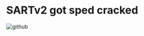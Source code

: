 # SARTv2 got sped cracked
![github](https://user-images.githubusercontent.com/79816938/231570574-0fe9853d-2a5e-4ba3-beac-f9b6d753d879.png)
